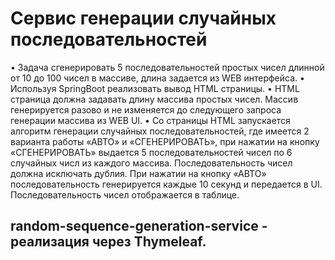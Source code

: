 # Сервис генерации случайных последовательностей 

• Задача сгенерировать 5 последовательностей простых чисел длинной от 10 до 100 чисел 
в массиве, длина задается из WEB интерфейса. 
• Используя SpringBoot реализовать вывод HTML страницы. 
• HTML страница должна задавать длину массива простых чисел. Массив генерируется 
разово и не изменяется до следующего запроса генерации массива из WEB UI.
• Со страницы HTML запускается алгоритм генерации случайных последовательностей, 
где имеется 2 варианта работы «АВТО» и «СГЕНЕРИРОВАТЬ», при нажатии на кнопку 
«СГЕНЕРИРОВАТЬ» выдается 5 последовательностей чисел по 6 случайных числ из 
каждого массива. Последовательность чисел должна исключать дублия. При нажатии на 
кнопку «АВТО» последовательность генерируется каждые 10 секунд и передается в UI. 
Последовательность чисел отображается в таблице.

## random-sequence-generation-service - реализация через Thymeleaf.
